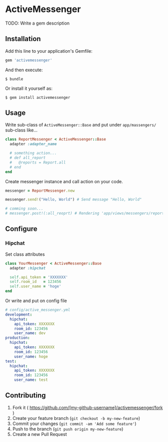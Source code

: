 # ActiveMessenger

TODO: Write a gem description

## Installation

Add this line to your application's Gemfile:

```ruby
gem 'activemessenger'
```

And then execute:

    $ bundle

Or install it yourself as:

    $ gem install activemessenger

## Usage

Write sub-class of `ActiveMessenger::Base` and put under `app/massengers/`
sub-class like...
```ruby
class ReportMessenger < ActiveMessenger::Base
  adapter :adapter_name

  # something action...
  # def all_report
  #   @reports = Report.all
  # end
end
```

Create messenger instance and call action on your code.

```ruby
messenger = ReportMessenger.new

messenger.send!("Hello, World") # Send message "Hello, World"

# comming soon...
# messenger.post!(:all_reoprt) # Rendering 'app/views/messengers/report/all_report.html.haml' and send it
```

## Configure
### Hipchat
Set class attributes
```ruby
class YourMessenger < ActiveMessenger::Base
  adapter :hipchat

  self.api_token = 'XXXXXXX'
  self.room_id   = 123456
  self.user_name = 'hoge'
end
```
Or write and put on config file

```yaml
# config/active_messenger.yml
development:
  hipchat:
    api_token: XXXXXXX
    room_id: 123456
    user_name: dev
production:
  hipchat:
    api_token: XXXXXXX
    room_id: 123456
    user_name: hoge
test:
  hipchat:
    api_token: XXXXXXX
    room_id: 123456
    user_name: test
```

## Contributing

1. Fork it ( https://github.com/[my-github-username]/activemessenger/fork )
2. Create your feature branch (`git checkout -b my-new-feature`)
3. Commit your changes (`git commit -am 'Add some feature'`)
4. Push to the branch (`git push origin my-new-feature`)
5. Create a new Pull Request

